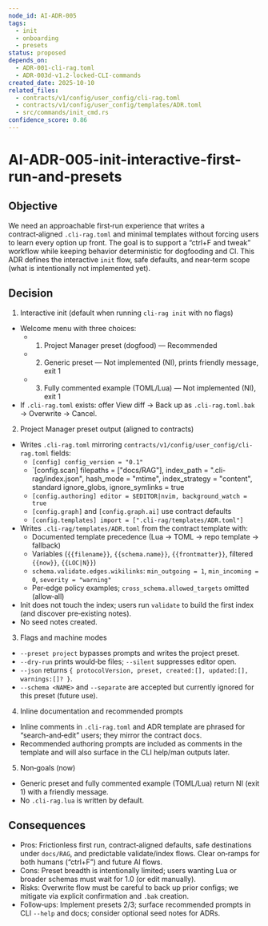 ```yaml
---
node_id: AI-ADR-005
tags:
  - init
  - onboarding
  - presets
status: proposed
depends_on:
  - ADR-001-cli-rag.toml
  - ADR-003d-v1.2-locked-CLI-commands
created_date: 2025-10-10
related_files:
  - contracts/v1/config/user_config/cli-rag.toml
  - contracts/v1/config/user_config/templates/ADR.toml
  - src/commands/init_cmd.rs
confidence_score: 0.86
---
```


# AI-ADR-005-init-interactive-first-run-and-presets

## Objective
We need an approachable first‑run experience that writes a contract‑aligned `.cli-rag.toml` and minimal templates without forcing users to learn every option up front. The goal is to support a “ctrl+F and tweak” workflow while keeping behavior deterministic for dogfooding and CI. This ADR defines the interactive `init` flow, safe defaults, and near‑term scope (what is intentionally not implemented yet).

## Decision
1) Interactive init (default when running `cli-rag init` with no flags)
- Welcome menu with three choices:
  - 1. Project Manager preset (dogfood) — Recommended
  - 2. Generic preset — Not implemented (NI), prints friendly message, exit 1
  - 3. Fully commented example (TOML/Lua) — Not implemented (NI), exit 1
- If `.cli-rag.toml` exists: offer View diff → Back up as `.cli-rag.toml.bak` → Overwrite → Cancel.

2) Project Manager preset output (aligned to contracts)
- Writes `.cli-rag.toml` mirroring `contracts/v1/config/user_config/cli-rag.toml` fields:
  - `[config] config_version = "0.1"`
  - `[config.scan] filepaths = ["docs/RAG"], index_path = ".cli-rag/index.json", hash_mode = "mtime", index_strategy = "content", standard ignore_globs, ignore_symlinks = true
  - `[config.authoring] editor = $EDITOR|nvim, background_watch = true`
  - `[config.graph]` and `[config.graph.ai]` use contract defaults
  - `[config.templates] import = [".cli-rag/templates/ADR.toml"]`
- Writes `.cli-rag/templates/ADR.toml` from the contract template with:
  - Documented template precedence (Lua → TOML → repo template → fallback)
  - Variables (`{{filename}}`, `{{schema.name}}`, `{{frontmatter}}`, filtered `{{now}}`, `{{LOC|N}}`)
  - `schema.validate.edges.wikilinks`: `min_outgoing = 1`, `min_incoming = 0`, `severity = "warning"`
  - Per‑edge policy examples; `cross_schema.allowed_targets` omitted (allow‑all)
- Init does not touch the index; users run `validate` to build the first index (and discover pre‑existing notes).
- No seed notes created.

3) Flags and machine modes
- `--preset project` bypasses prompts and writes the project preset.
- `--dry-run` prints would‑be files; `--silent` suppresses editor open.
- `--json` returns `{ protocolVersion, preset, created:[], updated:[], warnings:[]? }`.
- `--schema <NAME>` and `--separate` are accepted but currently ignored for this preset (future use).

4) Inline documentation and recommended prompts
- Inline comments in `.cli-rag.toml` and ADR template are phrased for “search-and‑edit” users; they mirror the contract docs.
- Recommended authoring prompts are included as comments in the template and will also surface in the CLI help/man outputs later.

5) Non‑goals (now)
- Generic preset and fully commented example (TOML/Lua) return NI (exit 1) with a friendly message.
- No `.cli-rag.lua` is written by default.

## Consequences
- Pros: Frictionless first run, contract‑aligned defaults, safe destinations under `docs/RAG`, and predictable validate/index flows. Clear on‑ramps for both humans (“ctrl+F”) and future AI flows.
- Cons: Preset breadth is intentionally limited; users wanting Lua or broader schemas must wait for 1.0 (or edit manually).
- Risks: Overwrite flow must be careful to back up prior configs; we mitigate via explicit confirmation and `.bak` creation.
- Follow‑ups: Implement presets 2/3; surface recommended prompts in CLI `--help` and docs; consider optional seed notes for ADRs.


